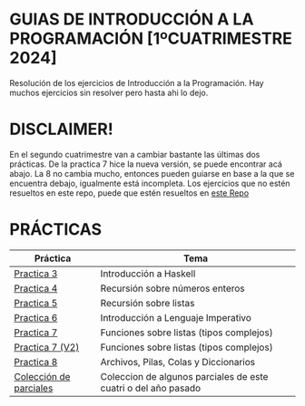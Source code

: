# GUIAS DE INTRODUCCIÓN A LA PROGRAMACIÓN [1ºCUATRIMESTRE 2024]
Resolución de los ejercicios de Introducción a la Programación. Hay muchos ejercicios sin resolver pero hasta ahi lo dejo.

# DISCLAIMER!
En el segundo cuatrimestre van a cambiar bastante las últimas dos prácticas.
De la practica 7 hice la nueva versión, se puede encontrar acá abajo. La 8 no cambia mucho, entonces pueden guiarse en base a la que se encuentra debajo, igualmente está incompleta. Los ejercicios que no estén resueltos en este repo, puede que estén resueltos en
[este Repo](https://github.com/agustinacf/IntroduccionALaProgramacion)


# PRÁCTICAS
|                                                         Práctica                                                                |                   Tema                     |
|---------------------------------------------------------------------------------------------------------------------------------|--------------------------------------------|
| [Practica 3](https://github.com/dZev1/IntroProgGuias/tree/14f0320dbd7300760ea5efe5667ba067a4357c6b/Practica3)                   | Introducción a Haskell                     |
| [Practica 4](https://github.com/dZev1/IntroProgGuias/tree/14f0320dbd7300760ea5efe5667ba067a4357c6b/Practica4)                   | Recursión sobre números enteros            |
| [Practica 5](https://github.com/dZev1/IntroProgGuias/tree/14f0320dbd7300760ea5efe5667ba067a4357c6b/Practica5)                   | Recursión sobre listas                     |
| [Practica 6](https://github.com/dZev1/IntroProgGuias/tree/14f0320dbd7300760ea5efe5667ba067a4357c6b/Practica6)                   | Introducción a Lenguaje Imperativo         |
| [Practica 7](https://github.com/dZev1/IntroProgGuias/tree/14f0320dbd7300760ea5efe5667ba067a4357c6b/Practica7)                   | Funciones sobre listas (tipos complejos)   |
| [Practica 7 (V2)](https://github.com/dZev1/IntroProgGuias/tree/153d07e129359d91a10b75ea4d61fc7c2f18ec4e/Practica7Rev)           | Funciones sobre listas (tipos complejos)   |
| [Practica 8](https://github.com/dZev1/IntroProgGuias/tree/14f0320dbd7300760ea5efe5667ba067a4357c6b/Practica8)                   | Archivos, Pilas, Colas y Diccionarios      |
| [Colección de parciales](https://github.com/dZev1/IntroProgGuias/tree/c8e1ba9197b99832041d53ee7fbd2e0fc07879b8/ParcialesViejos) | Coleccion de algunos parciales de este cuatri o del año pasado|
